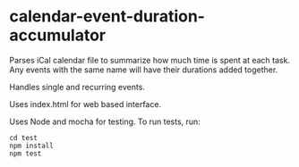 # calendar-event-duration-accumulator
Parses iCal calendar file to summarize how much time is spent at each task. Any events with the same name will have their durations added together.

Handles single and recurring events.

Uses index.html for web based interface.

Uses Node and mocha for testing. To run tests, run:
````
cd test
npm install
npm test
````
